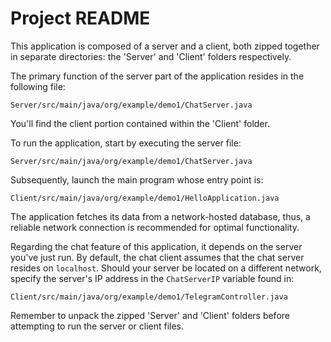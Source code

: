 # Project README

This application is composed of a server and a client, both zipped together in separate directories: the 'Server' and 'Client' folders respectively.

The primary function of the server part of the application resides in the following file:

```
Server/src/main/java/org/example/demo1/ChatServer.java
```

You'll find the client portion contained within the 'Client' folder.

To run the application, start by executing the server file:

```
Server/src/main/java/org/example/demo1/ChatServer.java
```

Subsequently, launch the main program whose entry point is:

```
Client/src/main/java/org/example/demo1/HelloApplication.java
```

The application fetches its data from a network-hosted database, thus, a reliable network connection is recommended for optimal functionality.

Regarding the chat feature of this application, it depends on the server you've just run. By default, the chat client assumes that the chat server resides on `localhost`. Should your server be located on a different network, specify the server's IP address in the `ChatServerIP` variable found in:

```
Client/src/main/java/org/example/demo1/TelegramController.java
```

Remember to unpack the zipped 'Server' and 'Client' folders before attempting to run the server or client files.